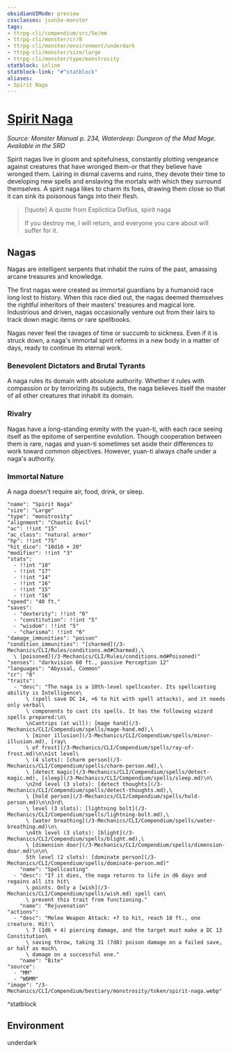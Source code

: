 ```yaml
---
obsidianUIMode: preview
cssclasses: json5e-monster
tags:
- ttrpg-cli/compendium/src/5e/mm
- ttrpg-cli/monster/cr/8
- ttrpg-cli/monster/environment/underdark
- ttrpg-cli/monster/size/large
- ttrpg-cli/monster/type/monstrosity
statblock: inline
statblock-link: "#^statblock"
aliases:
- Spirit Naga
---
```

# [Spirit Naga](3-Mechanics\CLI\Compendium\bestiary\monstrosity/spirit-naga.md)
*Source: Monster Manual p. 234, Waterdeep: Dungeon of the Mad Mage. Available in the <span title='Systems Reference Document (5.1)'>SRD</span>*  

Spirit nagas live in gloom and spitefulness, constantly plotting vengeance against creatures that have wronged them-or that they believe have wronged them. Lairing in dismal caverns and ruins, they devote their time to developing new spells and enslaving the mortals with which they surround themselves. A spirit naga likes to charm its foes, drawing them close so that it can sink its poisonous fangs into their flesh.

> [!quote] A quote from Explictica Defilus, spirit naga  
> 
> If you destroy me, I will return, and everyone you care about will suffer for it.

## Nagas

Nagas are intelligent serpents that inhabit the ruins of the past, amassing arcane treasures and knowledge.

The first nagas were created as immortal guardians by a humanoid race long lost to history. When this race died out, the nagas deemed themselves the rightful inheritors of their masters' treasures and magical lore. Industrious and driven, nagas occasionally venture out from their lairs to track down magic items or rare spellbooks.

Nagas never feel the ravages of time or succumb to sickness. Even if it is struck down, a naga's immortal spirit reforms in a new body in a matter of days, ready to continue its eternal work.

### Benevolent Dictators and Brutal Tyrants

A naga rules its domain with absolute authority. Whether it rules with compassion or by terrorizing its subjects, the naga believes itself the master of all other creatures that inhabit its domain.

### Rivalry

Nagas have a long-standing enmity with the yuan-ti, with each race seeing itself as the epitome of serpentine evolution. Though cooperation between them is rare, nagas and yuan-ti sometimes set aside their differences to work toward common objectives. However, yuan-ti always chafe under a naga's authority.

### Immortal Nature

A naga doesn't require air, food, drink, or sleep.

```statblock
"name": "Spirit Naga"
"size": "Large"
"type": "monstrosity"
"alignment": "Chaotic Evil"
"ac": !!int "15"
"ac_class": "natural armor"
"hp": !!int "75"
"hit_dice": "10d10 + 20"
"modifier": !!int "3"
"stats":
  - !!int "18"
  - !!int "17"
  - !!int "14"
  - !!int "16"
  - !!int "15"
  - !!int "16"
"speed": "40 ft."
"saves":
  - "dexterity": !!int "6"
  - "constitution": !!int "5"
  - "wisdom": !!int "5"
  - "charisma": !!int "6"
"damage_immunities": "poison"
"condition_immunities": "[charmed](/3-Mechanics/CLI/Rules/conditions.md#Charmed),\
  \ [poisoned](/3-Mechanics/CLI/Rules/conditions.md#Poisoned)"
"senses": "darkvision 60 ft., passive Perception 12"
"languages": "Abyssal, Common"
"cr": "8"
"traits":
  - "desc": "The naga is a 10th-level spellcaster. Its spellcasting ability is Intelligence\
      \ (spell save DC 14, +6 to hit with spell attacks), and it needs only verbal\
      \ components to cast its spells. It has the following wizard spells prepared:\n\
      \nCantrips (at will): [mage hand](/3-Mechanics/CLI/Compendium/spells/mage-hand.md),\
      \ [minor illusion](/3-Mechanics/CLI/Compendium/spells/minor-illusion.md), [ray\
      \ of frost](/3-Mechanics/CLI/Compendium/spells/ray-of-frost.md)\n\n1st level\
      \ (4 slots): [charm person](/3-Mechanics/CLI/Compendium/spells/charm-person.md),\
      \ [detect magic](/3-Mechanics/CLI/Compendium/spells/detect-magic.md), [sleep](/3-Mechanics/CLI/Compendium/spells/sleep.md)\n\
      \n2nd level (3 slots): [detect thoughts](/3-Mechanics/CLI/Compendium/spells/detect-thoughts.md),\
      \ [hold person](/3-Mechanics/CLI/Compendium/spells/hold-person.md)\n\n3rd\
      \ level (3 slots): [lightning bolt](/3-Mechanics/CLI/Compendium/spells/lightning-bolt.md),\
      \ [water breathing](/3-Mechanics/CLI/Compendium/spells/water-breathing.md)\n\
      \n4th level (3 slots): [blight](/3-Mechanics/CLI/Compendium/spells/blight.md),\
      \ [dimension door](/3-Mechanics/CLI/Compendium/spells/dimension-door.md)\n\n\
      5th level (2 slots): [dominate person](/3-Mechanics/CLI/Compendium/spells/dominate-person.md)"
    "name": "Spellcasting"
  - "desc": "If it dies, the naga returns to life in d6 days and regains all its hit\
      \ points. Only a [wish](/3-Mechanics/CLI/Compendium/spells/wish.md) spell can\
      \ prevent this trait from functioning."
    "name": "Rejuvenation"
"actions":
  - "desc": "Melee Weapon Attack: +7 to hit, reach 10 ft., one creature. Hit:\
      \ 7 (1d6 + 4) piercing damage, and the target must make a DC 13 Constitution\
      \ saving throw, taking 31 (7d8) poison damage on a failed save, or half as much\
      \ damage on a successful one."
    "name": "Bite"
"source":
  - "MM"
  - "WDMM"
"image": "/3-Mechanics/CLI/Compendium/bestiary/monstrosity/token/spirit-naga.webp"
```
^statblock

## Environment

underdark